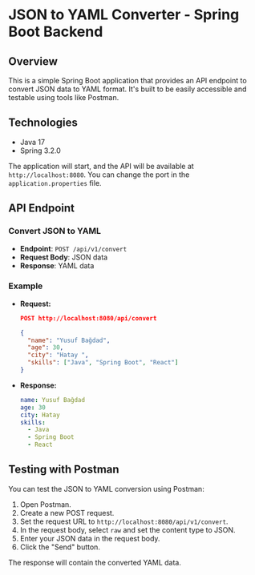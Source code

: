 # JSON to YAML Converter - Spring Boot Backend

## Overview

This is a simple Spring Boot application that provides an API endpoint to convert JSON data to YAML format. It's built to be easily accessible and testable using tools like Postman.

## Technologies

- Java 17
- Spring 3.2.0


The application will start, and the API will be available at `http://localhost:8080`. You can change the port in the `application.properties` file.

## API Endpoint

### Convert JSON to YAML

- **Endpoint**: `POST /api/v1/convert`
- **Request Body**: JSON data
- **Response**: YAML data

### Example

- **Request:**

    ```json
    POST http://localhost:8080/api/convert

    {
      "name": "Yusuf Bağdad",
      "age": 30,
      "city": "Hatay ",
      "skills": ["Java", "Spring Boot", "React"]
    }
    ```

- **Response:**

    ```yaml
    name: Yusuf Bağdad
    age: 30
    city: Hatay
    skills:
      - Java
      - Spring Boot
      - React
    ```

## Testing with Postman

You can test the JSON to YAML conversion using Postman:

1. Open Postman.
2. Create a new POST request.
3. Set the request URL to `http://localhost:8080/api/v1/convert`.
4. In the request body, select `raw` and set the content type to JSON.
5. Enter your JSON data in the request body.
6. Click the "Send" button.

The response will contain the converted YAML data.
